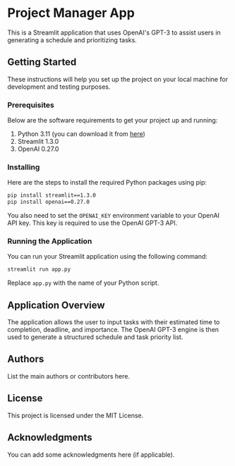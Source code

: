 
# Project Manager App

This is a Streamlit application that uses OpenAI's GPT-3 to assist users in generating a schedule and prioritizing tasks.

## Getting Started

These instructions will help you set up the project on your local machine for development and testing purposes.

### Prerequisites

Below are the software requirements to get your project up and running:

1. Python 3.11 (you can download it from [here](https://www.python.org/downloads/))
2. Streamlit 1.3.0
3. OpenAI 0.27.0

### Installing

Here are the steps to install the required Python packages using pip:

```bash
pip install streamlit==1.3.0
pip install openai==0.27.0
```

You also need to set the `OPENAI_KEY` environment variable to your OpenAI API key. This key is required to use the OpenAI GPT-3 API.

### Running the Application

You can run your Streamlit application using the following command:

```bash
streamlit run app.py
```

Replace `app.py` with the name of your Python script.

## Application Overview

The application allows the user to input tasks with their estimated time to completion, deadline, and importance. The OpenAI GPT-3 engine is then used to generate a structured schedule and task priority list.

## Authors

List the main authors or contributors here.

## License

This project is licensed under the MIT License.

## Acknowledgments

You can add some acknowledgments here (if applicable).
